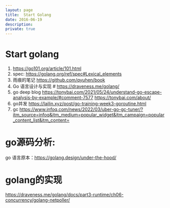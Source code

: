 ```yaml
---
layout: page
title:	Start Golang
date: 2016-06-19
description:
private: true
---
```

# Start golang
1. https://go101.org/article/101.html
1. spec:
    https://golang.org/ref/spec#Lexical_elements
2. 雨痕的笔记
    https://github.com/qyuhen/book
2. Go 语言设计与实现 #
    https://draveness.me/golang/
4. go deep blog
https://tonybai.com/2021/05/24/understand-go-escape-analysis-by-example/#comment-7577
https://tonybai.com/about/
5. go并发
https://lailin.xyz/post/go-training-week3-goroutine.html
7. gc
https://www.infoq.com/news/2022/03/uber-go-gc-tuner/?itm_source=infoq&itm_medium=popular_widget&itm_campaign=popular_content_list&itm_content=

# go源码分析: 
go 语言原本：https://golang.design/under-the-hood/

# golang的实现
https://draveness.me/golang/docs/part3-runtime/ch06-concurrency/golang-netpoller/
